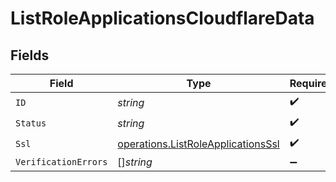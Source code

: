 # ListRoleApplicationsCloudflareData


## Fields

| Field                                                                                    | Type                                                                                     | Required                                                                                 | Description                                                                              |
| ---------------------------------------------------------------------------------------- | ---------------------------------------------------------------------------------------- | ---------------------------------------------------------------------------------------- | ---------------------------------------------------------------------------------------- |
| `ID`                                                                                     | *string*                                                                                 | :heavy_check_mark:                                                                       | N/A                                                                                      |
| `Status`                                                                                 | *string*                                                                                 | :heavy_check_mark:                                                                       | N/A                                                                                      |
| `Ssl`                                                                                    | [operations.ListRoleApplicationsSsl](../../models/operations/listroleapplicationsssl.md) | :heavy_check_mark:                                                                       | N/A                                                                                      |
| `VerificationErrors`                                                                     | []*string*                                                                               | :heavy_minus_sign:                                                                       | N/A                                                                                      |